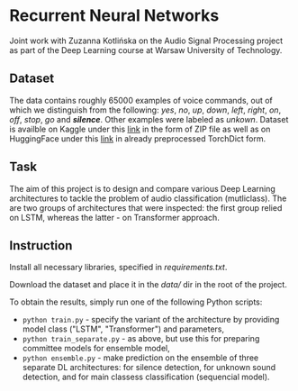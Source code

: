 # Recurrent Neural Networks
Joint work with Zuzanna Kotlińska on the Audio Signal Processing project as part of the Deep Learning course at Warsaw University of Technology.

## Dataset

The data contains roughly 65000 examples of voice commands, out of which we distinguish from the following: *yes*, *no*, *up*, *down*,
*left*, *right*, *on*, *off*, *stop*, *go* and ***silence***. Other examples were labeled as *unkown*.
Dataset is availble on Kaggle under this [link](https://www.kaggle.com/c/tensorflow-speech-recognition-challenge/data) in the form of ZIP file as well as on HuggingFace under this [link](https://huggingface.co/datasets/speech_commands/viewer) in already preprocessed TorchDict form.

## Task

The aim of this project is to design and compare various Deep Learning architectures to tackle the problem of audio classification (mutliclass). The are two groups of architectures that were inspected: the first group relied on LSTM, whereas the latter - on Transformer approach.

## Instruction
Install all necessary libraries, specified in *requirements.txt*.

Download the dataset and place it in the *data/* dir in the root of the project.

To obtain the results, simply run one of the following Python scripts:
* `python train.py` - specify the variant of the architecture by providing model class ("LSTM", "Transformer") and parameters,
* `python train_separate.py` - as above, but use this for preparing committee models for ensemble model,
* `python ensemble.py` - make prediction on the ensemble of three separate DL architectures: for silence detection, for unknown sound detection, and for main classess classification (sequencial model).

